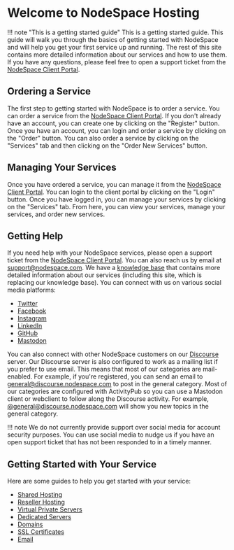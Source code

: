 # Welcome to NodeSpace Hosting

!!! note "This is a getting started guide"
    This is a getting started guide. This guide will walk you through the basics of getting started with NodeSpace and will help you get your first service up and running. The rest of this site contains more detailed information about our services and how to use them. If you have any questions, please feel free to open a support ticket from the [NodeSpace Client Portal](https://my.nodespace.com).

## Ordering a Service

The first step to getting started with NodeSpace is to order a service. You can order a service from the [NodeSpace Client Portal](https://my.nodespace.com). If you don't already have an account, you can create one by clicking on the "Register" button. Once you have an account, you can login and order a service by clicking on the "Order" button. You can also order a service by clicking on the "Services" tab and then clicking on the "Order New Services" button.

## Managing Your Services

Once you have ordered a service, you can manage it from the [NodeSpace Client Portal](https://my.nodespace.com). You can login to the client portal by clicking on the "Login" button. Once you have logged in, you can manage your services by clicking on the "Services" tab. From here, you can view your services, manage your services, and order new services.

## Getting Help

If you need help with your NodeSpace services, please open a support ticket from the [NodeSpace Client Portal](https://my.nodespace.com). You can also reach us by email at [support@nodespace.com](mailto:support@nodespace.com). We have a [knowledge base](https://help.nodespace.com) that contains more detailed information about our services (including this site, which is replacing our knowledge base). You can connect with us on various social media platforms:

* [Twitter](https://twitter.com/nodespace)
* [Facebook](https://www.facebook.com/nodespacetech)
* [Instagram](https://www.instagram.com/nodespacehosting)
* [LinkedIn](https://www.linkedin.com/company/nodespace)
* [GitHub](https://github.com/nodespacehosting)
* [Mastodon](https://nodespace.social/@nodespace)

You can also connect with other NodeSpace customers on our [Discourse](https://discourse.nodespace.com) server. Our Discourse server is also configured to work as a mailing list if you prefer to use email. This means that most of our categories are mail-enabled. For example, if you're registered, you can send an email to general@discourse.nodespace.com to post in the general category. Most of our categories are configured with ActivityPub so you can use a Mastodon client or webclient to follow along the Discourse activity. For example, [@general@discourse.nodespace.com](https://nodespace.social/@general@discourse.nodespace.com) will show you new topics in the general category.

!!! note
    We do not currently provide support over social media for account security purposes. You can use social media to nudge us if you have an open support ticket that has not been responded to in a timely manner. 

## Getting Started with Your Service

Here are some guides to help you get started with your service:

* [Shared Hosting](hosting/shared/overview.md)
* [Reseller Hosting](hosting/reseller/overview.md)
* [Virtual Private Servers](servers/vps/index.md)
* [Dedicated Servers](servers/dedicated/overview.md)
* [Domains](domains/overview.md)
* [SSL Certificates](hosting/shared/ssl/how-ssl-works.md)
* [Email](email/overview.md)

